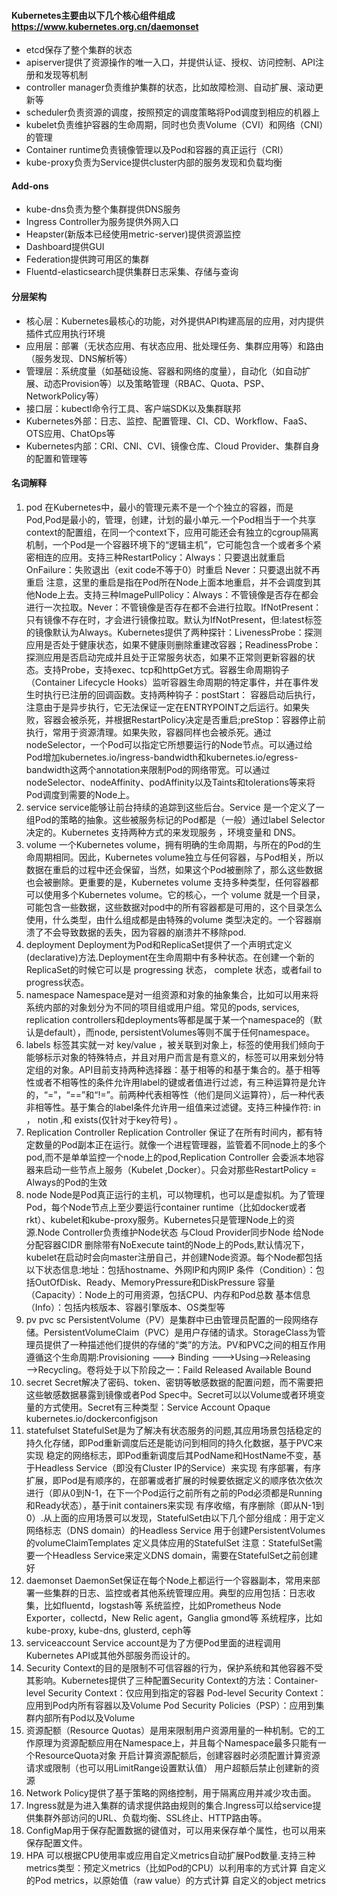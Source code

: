 #### Kubernetes主要由以下几个核心组件组成 https://www.kubernetes.org.cn/daemonset

* etcd保存了整个集群的状态
* apiserver提供了资源操作的唯一入口，并提供认证、授权、访问控制、API注册和发现等机制
* controller manager负责维护集群的状态，比如故障检测、自动扩展、滚动更新等
* scheduler负责资源的调度，按照预定的调度策略将Pod调度到相应的机器上
* kubelet负责维护容器的生命周期，同时也负责Volume（CVI）和网络（CNI）的管理
* Container runtime负责镜像管理以及Pod和容器的真正运行（CRI）
* kube-proxy负责为Service提供cluster内部的服务发现和负载均衡

#### Add-ons

* kube-dns负责为整个集群提供DNS服务
* Ingress Controller为服务提供外网入口
* Heapster(新版本已经使用metric-server)提供资源监控
* Dashboard提供GUI
* Federation提供跨可用区的集群
* Fluentd-elasticsearch提供集群日志采集、存储与查询

#### 分层架构
* 核心层：Kubernetes最核心的功能，对外提供API构建高层的应用，对内提供插件式应用执行环境
* 应用层：部署（无状态应用、有状态应用、批处理任务、集群应用等）和路由（服务发现、DNS解析等）
* 管理层：系统度量（如基础设施、容器和网络的度量），自动化（如自动扩展、动态Provision等）以及策略管理（RBAC、Quota、PSP、NetworkPolicy等）
* 接口层：kubectl命令行工具、客户端SDK以及集群联邦
* Kubernetes外部：日志、监控、配置管理、CI、CD、Workflow、FaaS、OTS应用、ChatOps等
* Kubernetes内部：CRI、CNI、CVI、镜像仓库、Cloud Provider、集群自身的配置和管理等

#### 名词解释

1. pod 在Kubernetes中，最小的管理元素不是一个个独立的容器，而是Pod,Pod是最小的，管理，创建，计划的最小单元.一个Pod相当于一个共享context的配置组，在同一个context下，应用可能还会有独立的cgroup隔离机制，一个Pod是一个容器环境下的“逻辑主机”，它可能包含一个或者多个紧密相连的应用。支持三种RestartPolicy：Always：只要退出就重启 OnFailure：失败退出（exit code不等于0）时重启 Never：只要退出就不再重启 注意，这里的重启是指在Pod所在Node上面本地重启，并不会调度到其他Node上去。支持三种ImagePullPolicy：Always：不管镜像是否存在都会进行一次拉取。Never：不管镜像是否存在都不会进行拉取。IfNotPresent：只有镜像不存在时，才会进行镜像拉取。默认为IfNotPresent，但:latest标签的镜像默认为Always。Kubernetes提供了两种探针：LivenessProbe：探测应用是否处于健康状态，如果不健康则删除重建改容器；ReadinessProbe：探测应用是否启动完成并且处于正常服务状态，如果不正常则更新容器的状态。支持Probe，支持exec、tcp和httpGet方式。容器生命周期钩子（Container Lifecycle Hooks）监听容器生命周期的特定事件，并在事件发生时执行已注册的回调函数。支持两种钩子：postStart： 容器启动后执行，注意由于是异步执行，它无法保证一定在ENTRYPOINT之后运行。如果失败，容器会被杀死，并根据RestartPolicy决定是否重启;preStop：容器停止前执行，常用于资源清理。如果失败，容器同样也会被杀死。通过nodeSelector，一个Pod可以指定它所想要运行的Node节点。可以通过给Pod增加kubernetes.io/ingress-bandwidth和kubernetes.io/egress-bandwidth这两个annotation来限制Pod的网络带宽。可以通过nodeSelector、nodeAffinity、podAffinity以及Taints和tolerations等来将Pod调度到需要的Node上。
2. service service能够让前台持续的追踪到这些后台。Service 是一个定义了一组Pod的策略的抽象。这些被服务标记的Pod都是（一般）通过label Selector决定的。Kubernetes 支持两种方式的来发现服务 ，环境变量和 DNS。
3. volume 一个Kubernetes volume，拥有明确的生命周期，与所在的Pod的生命周期相同。因此，Kubernetes volume独立与任何容器，与Pod相关，所以数据在重启的过程中还会保留，当然，如果这个Pod被删除了，那么这些数据也会被删除。更重要的是，Kubernetes volume 支持多种类型，任何容器都可以使用多个Kubernetes volume。它的核心，一个 volume 就是一个目录，可能包含一些数据，这些数据对pod中的所有容器都是可用的，这个目录怎么使用，什么类型，由什么组成都是由特殊的volume 类型决定的。一个容器崩溃了不会导致数据的丢失，因为容器的崩溃并不移除pod. 
4. deployment Deployment为Pod和ReplicaSet提供了一个声明式定义(declarative)方法.Deployment在生命周期中有多种状态。在创建一个新的ReplicaSet的时候它可以是 progressing 状态， complete 状态，或者fail to progress状态。
5. namespace Namespace是对一组资源和对象的抽象集合，比如可以用来将系统内部的对象划分为不同的项目组或用户组。常见的pods, services, replication controllers和deployments等都是属于某一个namespace的（默认是default），而node, persistentVolumes等则不属于任何namespace。
6. labels 标签其实就一对 key/value ，被关联到对象上，标签的使用我们倾向于能够标示对象的特殊特点，并且对用户而言是有意义的，标签可以用来划分特定组的对象。API目前支持两种选择器：基于相等的和基于集合的。基于相等性或者不相等性的条件允许用label的键或者值进行过滤，有三种运算符是允许的，“=”，“==”和“!=”。前两种代表相等性（他们是同义运算符），后一种代表非相等性。基于集合的label条件允许用一组值来过滤键。支持三种操作符: in ， notin ,和 exists(仅针对于key符号) 。
7. Replication Controller Replication Controller 保证了在所有时间内，都有特定数量的Pod副本正在运行。就像一个进程管理器，监管着不同node上的多个pod,而不是单单监控一个node上的pod,Replication Controller 会委派本地容器来启动一些节点上服务（Kubelet ,Docker）。只会对那些RestartPolicy = Always的Pod的生效
8. node Node是Pod真正运行的主机，可以物理机，也可以是虚拟机。为了管理Pod，每个Node节点上至少要运行container runtime（比如docker或者rkt）、kubelet和kube-proxy服务。Kubernetes只是管理Node上的资源.Node Controller负责维护Node状态 与Cloud Provider同步Node 给Node分配容器CIDR 删除带有NoExecute taint的Node上的Pods,默认情况下，kubelet在启动时会向master注册自己，并创建Node资源。每个Node都包括以下状态信息:地址：包括hostname、外网IP和内网IP 条件（Condition）：包括OutOfDisk、Ready、MemoryPressure和DiskPressure 容量（Capacity）：Node上的可用资源，包括CPU、内存和Pod总数 基本信息（Info）：包括内核版本、容器引擎版本、OS类型等
9. pv pvc sc PersistentVolume（PV）是集群中已由管理员配置的一段网络存储。PersistentVolumeClaim（PVC）是用户存储的请求。StorageClass为管理员提供了一种描述他们提供的存储的“类”的方法。PV和PVC之间的相互作用遵循这个生命周期:Provisioning ——-> Binding ——–>Using——>Releasing——>Recycling。卷将处于以下阶段之一：Faild Released Available Bound
10. secret Secret解决了密码、token、密钥等敏感数据的配置问题，而不需要把这些敏感数据暴露到镜像或者Pod Spec中。Secret可以以Volume或者环境变量的方式使用。Secret有三种类型：Service Account Opaque kubernetes.io/dockerconfigjson
11. statefulset StatefulSet是为了解决有状态服务的问题,其应用场景包括稳定的持久化存储，即Pod重新调度后还是能访问到相同的持久化数据，基于PVC来实现  稳定的网络标志，即Pod重新调度后其PodName和HostName不变，基于Headless Service（即没有Cluster IP的Service）来实现  有序部署，有序扩展，即Pod是有顺序的，在部署或者扩展的时候要依据定义的顺序依次依次进行（即从0到N-1，在下一个Pod运行之前所有之前的Pod必须都是Running和Ready状态），基于init containers来实现  有序收缩，有序删除（即从N-1到0）.从上面的应用场景可以发现，StatefulSet由以下几个部分组成：用于定义网络标志（DNS domain）的Headless Service  用于创建PersistentVolumes的volumeClaimTemplates  定义具体应用的StatefulSet 注意：StatefulSet需要一个Headless Service来定义DNS domain，需要在StatefulSet之前创建好
12. daemonset DaemonSet保证在每个Node上都运行一个容器副本，常用来部署一些集群的日志、监控或者其他系统管理应用。典型的应用包括：日志收集，比如fluentd，logstash等 系统监控，比如Prometheus Node Exporter，collectd，New Relic agent，Ganglia gmond等 系统程序，比如kube-proxy, kube-dns, glusterd, ceph等
13. serviceaccount Service account是为了方便Pod里面的进程调用Kubernetes API或其他外部服务而设计的。
14. Security Context的目的是限制不可信容器的行为，保护系统和其他容器不受其影响。Kubernetes提供了三种配置Security Context的方法：Container-level Security Context：仅应用到指定的容器  Pod-level Security Context：应用到Pod内所有容器以及Volume  Pod Security Policies（PSP）：应用到集群内部所有Pod以及Volume
15. 资源配额（Resource Quotas）是用来限制用户资源用量的一种机制。它的工作原理为资源配额应用在Namespace上，并且每个Namespace最多只能有一个ResourceQuota对象  开启计算资源配额后，创建容器时必须配置计算资源请求或限制（也可以用LimitRange设置默认值） 用户超额后禁止创建新的资源
16. Network Policy提供了基于策略的网络控制，用于隔离应用并减少攻击面。
17. Ingress就是为进入集群的请求提供路由规则的集合.Ingress可以给service提供集群外部访问的URL、负载均衡、SSL终止、HTTP路由等。
18. ConfigMap用于保存配置数据的键值对，可以用来保存单个属性，也可以用来保存配置文件。
19. HPA 可以根据CPU使用率或应用自定义metrics自动扩展Pod数量.支持三种metrics类型：预定义metrics（比如Pod的CPU）以利用率的方式计算  自定义的Pod metrics，以原始值（raw value）的方式计算  自定义的object metrics